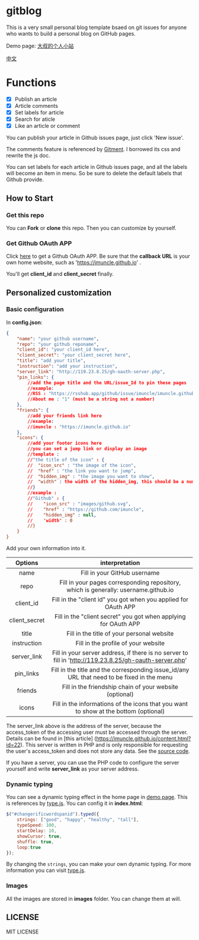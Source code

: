 ﻿# gitblog
This is a very small personal blog template bsaed on git issues for anyone who wants to build a personal blog on GitHub pages.

Demo page: [大叔的个人小站](https://imuncle.github.io)

[中文](README.md)

# Functions
- [x] Publish an article
- [x] Article comments
- [x] Set labels for article
- [x] Search for aticle
- [x] Like an article or comment

You can publish your article in Github issues page, just click 'New issue'.

The comments feature is referenced by [Gitment](https://github.com/imsun/gitment). I borrowed its css and rewrite the js doc.

You can set labels for each article in Github issues page, and all the labels will become an item in menu. So be sure to delete the default labels that Github provide.

## How to Start
### Get this repo
You can **Fork** or **clone** this repo. Then you can customize by yourself.

### Get Github OAuth APP
Click [here](https://github.com/settings/applications/new) to get a Github OAuth APP. Be sure that the **callback URL** is your own home website, such as 'https://imuncle.github.io' .

You'll get **client_id** and **client_secret** finally.

## Personalized customization
### Basic configuration
In **config.json**:
```json
{
    "name": "your github username",
    "repo": "your github reponame",
    "client_id": "your client_id here",
    "client_secret": "your client_secret here",
    "title": "add your title",
    "instruction": "add your instruction",
    "server_link": "http://119.23.8.25/gh-oauth-server.php",
    "pin_links": {
        //add the page title and the URL/issue_Id to pin these pages
        //example:
        //RSS : "https://rsshub.app/github/issue/imuncle/imuncle.github.io",
        //About me : "1" (must be a string not a number)
    },
    "friends": {
        //add your friends link here
        //example:
        //imuncle : "https://imuncle.github.io"
    },
    "icons": {
        //add your footer icons here
        //you can set a jump link or display an image
        //template :
        //"the title of the icon" : {
        //  "icon_src" : "the image of the icon",
        //  "href" : "the link you want to jump",
        //  "hidden_img" : "the image you want to show",
        //  "width" : the width of the hidden_img, this should be a number.(unit : px)
        //}
        //example :
        //"Github" : {
        //    "icon_src" : "images/github.svg",
        //    "href" : "https://github.com/imuncle",
        //    "hidden_img" : null,
        //    'width" : 0
        //}
    }
}
```
Add your own information into it.

Options|interpretation
:--:|:--:
name|Fill in your GitHub username
repo|Fill in your pages corresponding repository, which is generally: username.github.io
client_id|Fill in the "client id" you got when you applied for OAuth APP
client_secret|Fill in the "client secret" you got when applying for OAuth APP
title|Fill in the title of your personal website
instruction|Fill in the profile of your website
server_link|Fill in your server address, if there is no server to fill in 'http://119.23.8.25/gh-oauth-server.php'
pin_links|Fill in the title and the corresponding issue_id/any URL that need to be fixed in the menu
friends|Fill in the friendship chain of your website (optional)
icons|Fill in the informations of the icons that you want to show at the bottom (optional)

The server_link above is the address of the server, because the access_token of the accessing user must be accessed through the server. Details can be found in [this article] (https://imuncle.github.io/content.html?id=22). This server is written in PHP and is only responsible for requesting the user's access_token and does not store any data. See the [source code](https://github.com/imuncle/gitblog/blob/master/server/gh-oauth-server.php).

If you have a server, you can use the PHP code to configure the server yourself and write **server_link** as your server address.

### Dynamic typing
You can see a dynamic typing effect in the home page in [demo page](https://imuncle.github.io). This is references by [type.js](https://github.com/mattboldt/typed.js). You can config it in **index.html**:

```javascript
$("#changerificwordspanid").typed({
    strings: ["good", "happy", "healthy", "tall"],
    typeSpeed: 100,
    startDelay: 10,
    showCursor: true,
    shuffle: true,
    loop:true
});
```
By changing the `strings`, you can make your own dynamic typing. For more information you can visit [type.js](https://github.com/mattboldt/typed.js).

### Images
All the images are stored in **images** folder. You can change them at will.

## LICENSE
MIT LICENSE

